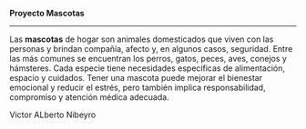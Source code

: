 **Proyecto Mascotas**

---

Las **mascotas** de hogar son animales domesticados que viven con las personas y brindan compañía, afecto y, en algunos casos, seguridad. Entre las más comunes se encuentran los perros, gatos, peces, aves, conejos y hámsteres. Cada especie tiene necesidades específicas de alimentación, espacio y cuidados. Tener una mascota puede mejorar el bienestar emocional y reducir el estrés, pero también implica responsabilidad, compromiso y atención médica adecuada.

Victor ALberto Nibeyro
